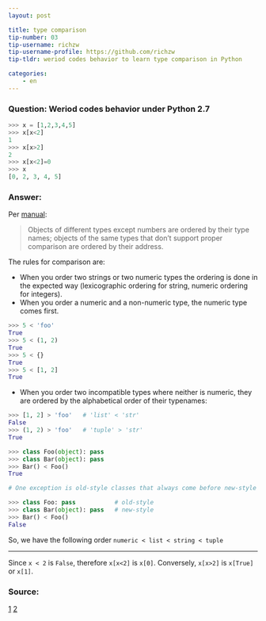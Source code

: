 ```yaml
---
layout: post

title: type comparison
tip-number: 03
tip-username: richzw
tip-username-profile: https://github.com/richzw
tip-tldr: weriod codes behavior to learn type comparison in Python

categories:
    - en
---
```


### Question: Weriod codes behavior under Python 2.7

```python
>>> x = [1,2,3,4,5]
>>> x[x<2]
1
>>> x[x>2]
2
>>> x[x<2]=0
>>> x
[0, 2, 3, 4, 5]
```

### Answer:

Per [manual](https://docs.python.org/2/library/stdtypes.html#comparisons):

> Objects of different types except numbers are ordered by their type names; objects of the same types that don’t support proper comparison are ordered by their address.

The rules for comparison are:

- When you order two strings or two numeric types the ordering is done in the expected way (lexicographic ordering for string, numeric ordering for integers).
- When you order a numeric and a non-numeric type, the numeric type comes first.

```python
>>> 5 < 'foo'
True
>>> 5 < (1, 2)
True
>>> 5 < {}
True
>>> 5 < [1, 2]
True
```

- When you order two incompatible types where neither is numeric, they are ordered by the alphabetical order of their typenames:

```python
>>> [1, 2] > 'foo'   # 'list' < 'str' 
False
>>> (1, 2) > 'foo'   # 'tuple' > 'str'
True

>>> class Foo(object): pass
>>> class Bar(object): pass
>>> Bar() < Foo()
True

# One exception is old-style classes that always come before new-style classes.

>>> class Foo: pass           # old-style
>>> class Bar(object): pass   # new-style
>>> Bar() < Foo()
False
```

So, we have the following order `numeric < list < string < tuple`

-------------------------------------------

Since `x < 2` is `False`, therefore `x[x<2]` is `x[0]`. Conversely, `x[x>2]` is `x[True]` or `x[1]`.


### Source:

[1](http://stackoverflow.com/questions/36603042/what-does-this-syntax-mean-in-python-xx-2-0)
[2](http://stackoverflow.com/questions/3270680/how-does-python-compare-string-and-int)
